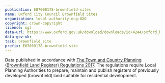 ```yaml
---
publication: E07000178-brownfield-sites
name: Oxford City Council Brownfield Sites
organisation: local-authority-eng:OXO
copyright: crown-copyright
licence: ogl
data-url: https://www.oxford.gov.uk/download/downloads/id/4244/oxford_brownfield_register_-_december_2017_csv.csv
data-gov-uk: 
task: brownfield_site
prefix: E07000178-brownfield-site
---
```


Data published in accordance with [The Town and Country Planning (Brownfield Land Register) Regulations 2017](http://www.legislation.gov.uk/uksi/2017/403/contents/made).
The regulations require Local Planning Authorities to prepare, maintain and publish registers of previously developed (brownfield) land suitable for residential development.

